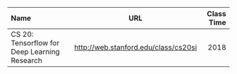 | Name | URL | Class Time |
| :-------- | :--------: | --------: |
| CS 20: Tensorflow for Deep Learning Research | http://web.stanford.edu/class/cs20si | 2018 |





